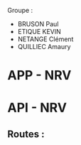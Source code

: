 Groupe :
- BRUSON Paul
- ETIQUE KEVIN
- NETANGE Clément
- QUILLIEC Amaury

# APP - NRV


# API - NRV

## Routes :
